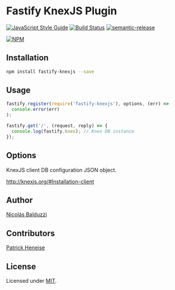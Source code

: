 # Fastify KnexJS Plugin

[![JavaScript Style Guide](https://img.shields.io/badge/code_style-standard-brightgreen.svg)](https://standardjs.com)
[![Build Status](https://travis-ci.org/nbalduzzi/fastify-knexjs.svg?branch=master)](https://travis-ci.org/nbalduzzi/fastify-knexjs)
[![semantic-release](https://img.shields.io/badge/%20%20%F0%9F%93%A6%F0%9F%9A%80-semantic--release-e10079.svg)](https://github.com/semantic-release/semantic-release)

[![NPM](https://nodei.co/npm/fastify-knexjs.png?downloads=true&downloadRank=true&stars=true)](https://nodei.co/npm/fastify-knexjs/)

## Installation

```bash
npm install fastify-knexjs --save
```

## Usage

```javascript
fastify.register(require('fastify-knexjs'), options, (err) =>
  console.error(err)
);

fastify.get('/', (request, reply) => {
  console.log(fastify.knex); // Knex DB instance
});
```

## Options

KnexJS client DB configuration JSON object.

<http://knexjs.org/#Installation-client>

## Author

[Nicolás Balduzzi](nico.balduzzi@gmail.com)

## Contributors

[Patrick Heneise](https://github.com/PatrickHeneise)

## License

Licensed under [MIT](./LICENSE).
